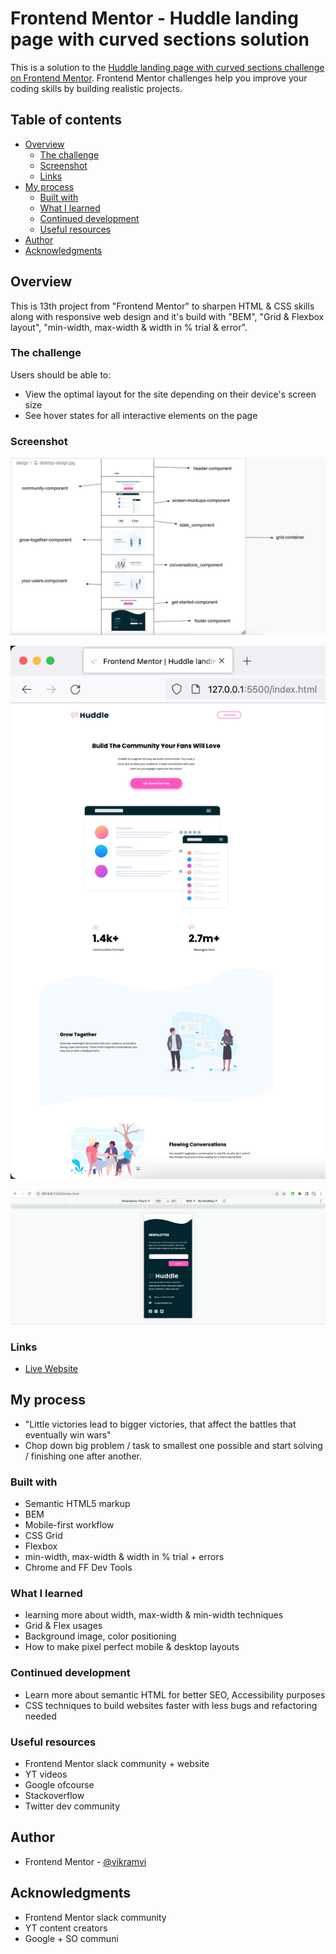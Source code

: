 # Frontend Mentor - Huddle landing page with curved sections solution

This is a solution to the [Huddle landing page with curved sections challenge on Frontend Mentor](https://www.frontendmentor.io/challenges/huddle-landing-page-with-curved-sections-5ca5ecd01e82137ec91a50f2). Frontend Mentor challenges help you improve your coding skills by building realistic projects.

## Table of contents

- [Overview](#overview)
  - [The challenge](#the-challenge)
  - [Screenshot](#screenshot)
  - [Links](#links)
- [My process](#my-process)
  - [Built with](#built-with)
  - [What I learned](#what-i-learned)
  - [Continued development](#continued-development)
  - [Useful resources](#useful-resources)
- [Author](#author)
- [Acknowledgments](#acknowledgments)

## Overview

This is 13th project from "Frontend Mentor" to sharpen HTML & CSS skills along with responsive web design and it's build with "BEM", "Grid & Flexbox layout", "min-width, max-width & width in % trial & error".

### The challenge

Users should be able to:

- View the optimal layout for the site depending on their device's screen size
- See hover states for all interactive elements on the page

### Screenshot

![Plan Drawing](./screenshots/drawing.png)

![Desktop Preview](./screenshots/desktop.png)

![Mobile Preview](./screenshots/mobile.png)

### Links

- [Live Website](https://vikramvi.github.io/Huddle-landing-page-with-curved-sections/)

## My process

- "Little victories lead to bigger victories, that affect the battles that eventually win wars"
- Chop down big problem / task to smallest one possible and start solving / finishing one after another.

### Built with

- Semantic HTML5 markup
- BEM
- Mobile-first workflow
- CSS Grid
- Flexbox
- min-width, max-width & width in % trial + errors
- Chrome and FF Dev Tools

### What I learned

- learning more about width, max-width & min-width techniques
- Grid & Flex usages
- Background image, color positioning
- How to make pixel perfect mobile & desktop layouts

### Continued development

- Learn more about semantic HTML for better SEO, Accessibility purposes
- CSS techniques to build websites faster with less bugs and refactoring needed

### Useful resources

- Frontend Mentor slack community + website
- YT videos
- Google ofcourse
- Stackoverflow
- Twitter dev community

## Author

- Frontend Mentor - [@vikramvi](https://www.frontendmentor.io/profile/vikramvi)

## Acknowledgments

- Frontend Mentor slack community
- YT content creators
- Google + SO communi
